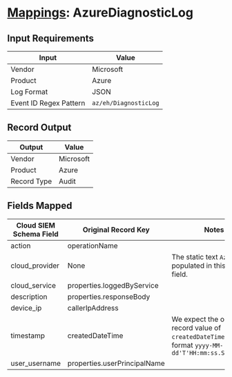 # [Mappings](README.md): AzureDiagnosticLog

## Input Requirements

|Input|Value|
|-----|-----|
|Vendor|Microsoft|
|Product|Azure|
|Log Format|JSON|
|Event ID Regex Pattern|`az/eh/DiagnosticLog`|

## Record Output

|Output|Value|
|------|-----|
|Vendor|Microsoft|
|Product|Azure|
|Record Type|Audit|

## Fields Mapped

|Cloud SIEM Schema Field|Original Record Key|Notes|
|-----------------------|-------------------|-----|
|action|operationName||
|cloud_provider|None|The static text `Azure` is populated in this schema field.|
|cloud_service|properties.loggedByService||
|description|properties.responseBody||
|device_ip|callerIpAddress||
|timestamp|createdDateTime|We expect the orginal record value of `createdDateTime` is in the format `yyyy-MM-dd'T'HH:mm:ss.SSSSSSSSSZ`|
|user_username|properties.userPrincipalName||

